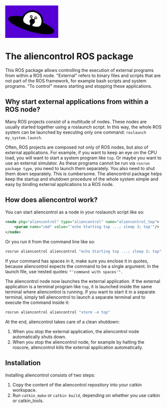 ![aliencontrol logo](aliencontrol.png)

# The aliencontrol ROS package

This ROS package allows controlling the execution of external programs from within a ROS node.
"External" refers to binary files and scripts that are not part of the ROS framework, for example bash scripts and system programs.
"To control" means starting and stopping these applications.

## Why start external applications from within a ROS node?

Many ROS projects consist of a multitude of nodes. 
These nodes are usually started together using a roslaunch script.
In this way, the whole ROS system can be launched by executing only one command: `roslaunch my_system.launch`.

Often, ROS projects are composed not only of ROS nodes, but also of external applications.
For example, if you want to keep an eye on the CPU load, you will want to start a system program like `top`.
Or maybe you want to use an external simulator.
As these programs cannot be run via `rosrun package type`, you need to launch them separately.
You also need to shut them down separately.
This is cumbersome.
The aliencontrol package helps keep the startup and shutdown procedure of the whole system simple and easy by binding external applications to a ROS node.

## How does aliencontrol work?

You can start aliencontrol as a node in your roslaunch script like so:
```xml
<node pkg="aliencontrol" type="aliencontrol" name="aliencontrol_top">
    <param name="cmd" value="'echo Starting top ...; sleep 3; top'"/>
</node>
```
Or you run it from the command line like so:
```bash
rosrun aliencontrol aliencontrol "echo Starting top ...; sleep 3; top"
```
If your command has spaces in it, make sure you enclose it in quotes, because aliencontrol expects the command to be a single argument. In the launch file, use nested quotes: `"'command with spaces'".`

The aliencontrol node now launches the external application.
If the external application is a terminal program like `top`, it is launched inside the same terminal where aliencontrol is running.
If you want to start it in a separate terminal, simply tell aliencontrol to launch a separate terminal and to execute the command inside it:
```bash
rosrun aliencontrol aliencontrol "xterm -e top"
```

At the end, aliencontrol takes care of a clean shutdown:
1. When you stop the external application, the aliencontrol node automatically shuts down.
2. When you stop the aliencontrol node, for example by halting the roscore, aliencontrol kills the external application automatically.

## Installation

Installing aliencontrol consists of two steps:
1. Copy the content of the aliencontrol repository into your catkin workspace.
2. Run `catkin_make` or `catkin build`, depending on whether you use catkin or catkin_tools.
